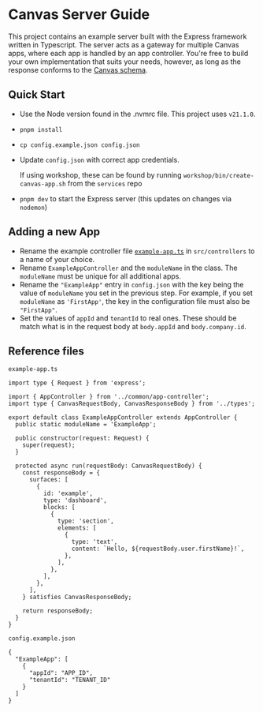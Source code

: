 # Canvas Server Guide

This project contains an example server built with the Express framework written in Typescript. The server acts as a gateway for multiple Canvas apps, where each app is handled by an app controller. You're free to build your own implementation that suits your needs, however, as long as the response conforms to the [Canvas schema](https://github.com/sednasystems/sedna-canvas-example/blob/main/schemas/canvas-response-schema.json).

## Quick Start

- Use the Node version found in the .nvmrc file. This project uses `v21.1.0`.
- `pnpm install`
- `cp config.example.json config.json`
- Update `config.json` with correct app credentials.

  If using workshop, these can be found by running `workshop/bin/create-canvas-app.sh` from the `services` repo

- `pnpm dev` to start the Express server (this updates on changes via `nodemon`)

## Adding a new App

- Rename the example controller file [`example-app.ts`](https://github.com/sednasystems/sedna-canvas-example/blob/main/src/controllers/example-app.ts) in `src/controllers` to a name of your choice.
- Rename `ExampleAppController` and the `moduleName` in the class. The `moduleName` must be unique for all additional apps.
- Rename the `"ExampleApp"` entry in `config.json` with the key being the value of `moduleName` you set in the previous step. For example, if you set `moduleName` as `'FirstApp'`, the key in the configuration file must also be `"FirstApp"`.
- Set the values of `appId` and `tenantId` to real ones. These should be match what is in the request body at `body.appId` and `body.company.id`.

## Reference files

`example-app.ts`

```
import type { Request } from 'express';

import { AppController } from '../common/app-controller';
import type { CanvasRequestBody, CanvasResponseBody } from '../types';

export default class ExampleAppController extends AppController {
  public static moduleName = 'ExampleApp';

  public constructor(request: Request) {
    super(request);
  }

  protected async run(requestBody: CanvasRequestBody) {
    const responseBody = {
      surfaces: [
        {
          id: 'example',
          type: 'dashboard',
          blocks: [
            {
              type: 'section',
              elements: [
                {
                  type: 'text',
                  content: `Hello, ${requestBody.user.firstName}!`,
                },
              ],
            },
          ],
        },
      ],
    } satisfies CanvasResponseBody;

    return responseBody;
  }
}
```

`config.example.json`

```
{
  "ExampleApp": [
    {
      "appId": "APP_ID",
      "tenantId": "TENANT_ID"
    }
  ]
}
```
